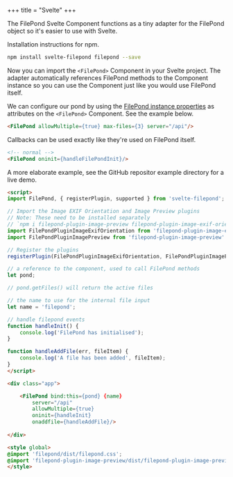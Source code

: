 +++
title = "Svelte"
+++

The FilePond Svelte Component functions as a tiny adapter for the FilePond object so it's easier to use with Svelte.

Installation instructions for npm.

```bash
npm install svelte-filepond filepond --save
```

Now you can import the `<FilePond>` Component in your Svelte project. The adapter automatically references FilePond methods to the Component instance so you can use the Component just like you would use FilePond itself.

We can configure our pond by using the [FilePond instance properties](../../api/filepond-instance/#properties) as attributes on the `<FilePond>` Component. See the example below.

```html
<FilePond allowMultiple={true} max-files={3} server="/api"/>
```

Callbacks can be used exactly like they're used on FilePond itself.

```html
<!-- normal -->
<FilePond oninit={handleFilePondInit}/>
```

A more elaborate example, see the GitHub repositor example directory for a live demo.

```html
<script>
import FilePond, { registerPlugin, supported } from 'svelte-filepond';

// Import the Image EXIF Orientation and Image Preview plugins
// Note: These need to be installed separately
// `npm i filepond-plugin-image-preview filepond-plugin-image-exif-orientation --save`
import FilePondPluginImageExifOrientation from 'filepond-plugin-image-exif-orientation'
import FilePondPluginImagePreview from 'filepond-plugin-image-preview'

// Register the plugins
registerPlugin(FilePondPluginImageExifOrientation, FilePondPluginImagePreview);

// a reference to the component, used to call FilePond methods
let pond;

// pond.getFiles() will return the active files

// the name to use for the internal file input
let name = 'filepond';

// handle filepond events
function handleInit() {
	console.log('FilePond has initialised');
}

function handleAddFile(err, fileItem) {
	console.log('A file has been added', fileItem);
}
</script>

<div class="app">

	<FilePond bind:this={pond} {name}
		server="/api"
		allowMultiple={true}
		oninit={handleInit}
		onaddfile={handleAddFile}/>
	
</div>

<style global>
@import 'filepond/dist/filepond.css';
@import 'filepond-plugin-image-preview/dist/filepond-plugin-image-preview.css';
</style>
```
